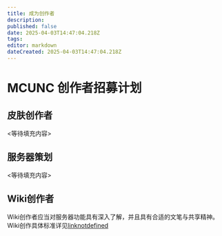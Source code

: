 ```yaml
---
title: 成为创作者
description: 
published: false
date: 2025-04-03T14:47:04.218Z
tags: 
editor: markdown
dateCreated: 2025-04-03T14:47:04.218Z
---
```


# MCUNC 创作者招募计划

## 皮肤创作者

<等待填充内容>

## 服务器策划

<等待填充内容>

## Wiki创作者

Wiki创作者应当对服务器功能具有深入了解，并且具有合适的文笔与共享精神。
Wiki创作具体标准详见[linknotdefined]()